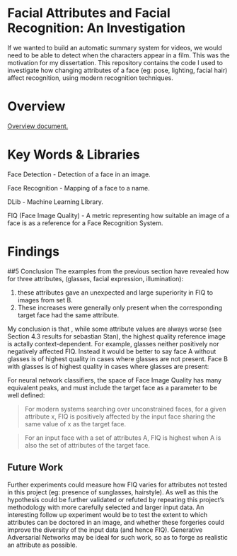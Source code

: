 # Facial Attributes and Facial Recognition: An Investigation
If we wanted to build an automatic summary system for videos, we would need to be able to detect when the characters appear in a film. This was the motivation for my dissertation. This repository contains the code I used to investigate how changing attributes of a face (eg: pose, lighting, facial hair) affect recognition, using modern recognition techniques. 

# Overview
[Overview document.](https://docs.google.com/presentation/d/1URz-3HzZ5AuwvxX-urZ1Ym7lGgBGjNM26xOgB3kEp8M/edit?usp=sharing)

# Key Words & Libraries

Face Detection - Detection of a face in an image.

Face Recognition - Mapping of a face to a name.

DLib - Machine Learning Library.

FIQ (Face Image Quality) - A metric representing how suitable an image of a face is as a reference for a Face Recognition System.


# Findings
##5 Conclusion
The examples from the previous section have revealed how for three attributes, (glasses,
facial expression, illumination):

1. these attributes gave an unexpected and large superiority in FIQ to images from set B.
2. These increases were generally only present when the corresponding target face had
the same attribute.

My conclusion is that , while some attribute values are always worse (see Section 4.3 results for sebastian Stan), the highest quality reference image is actally context-dependent. For example, glasses neither positively nor
negatively affected FIQ. Instead it would be better to say face A without glasses is of
highest quality in cases where glasses are not present. Face B with glasses is of highest
quality in cases where glasses are present: 

For neural network classifiers, the space of Face Image Quality has many equivalent peaks, and must include the target face as a parameter to be well defined:

>For modern systems searching over unconstrained faces, for a given attribute x, FIQ is positively affected by the input face sharing the same value of x as the target face.

>For an input face with a set of attributes A, FIQ is highest when A is also the set of
attributes of the target face.

## Future Work
Further experiments could measure how FIQ varies for attributes not tested in this
project (eg: presence of sunglasses, hairstyle). As well as this the hypothesis could be
further validated or refuted by repeating this project’s methodology with more carefully
selected and larger input data. An interesting follow up
experiment would be to test the extent to which attributes can be doctored in an image, and
whether these forgeries could improve the diversity of the input data (and hence FIQ).
Generative Adversarial Networks may be ideal for such work, so as to forge as realistic an
attribute as possible.
